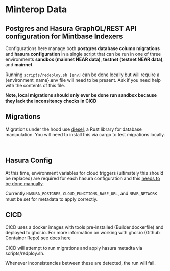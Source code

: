 # Minterop Data

## Postgres and Hasura GraphQL/REST API configuration for Mintbase Indexers

Configurations here manage both **postgres database column migrations** and **hasura configuration** in a single script that can be run in one of three environments **sandbox (mainnet NEAR data)**, **testnet (testnet NEAR data)**, and **mainnet**.

Running `scripts/redeploy.sh [env]` can be done locally but will require a {environment_name}.env file will need to be present. Ask if you need help with the contents of this file.

**Note, local migrations should only ever be done run sandbox because they lack the inconsitency checks in CICD**

## Migrations

Migrations under the hood use [diesel](https://diesel.rs/), a Rust library for database manipulation. You will need to install this via cargo to test migrations locally.

<br>

## Hasura Config

At this time, environment variables for cloud triggers (ultimately this should be replaced) are required for each hasura configuration and this [needs to be done manually](https://hasura.io/docs/latest/projects/env-vars/#introduction).

Currently `HASURA_POSTGRES`, `CLOUD_FUNCTIONS_BASE_URL`, and `NEAR_NETWORK` must be set for metadata to apply correctly.

## CICD

CICD uses a docker images with tools pre-installed (Builder.dockerfile) and deployed to ghcr.io. For more information on working with ghcr.io (Github Container Repo) see [docs here](https://docs.github.com/en/packages/working-with-a-github-packages-registry/working-with-the-container-registry#authenticating-to-the-container-registry)

CICD will attempt to run migrations and apply hasura metadta via scripts/redploy.sh.

Whenever inconsistencies between these are detected, the run will fail.
